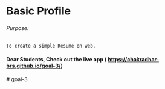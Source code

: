 # Basic Profile

###### Purpose:
    To create a simple Resume on web.

#### Dear Students, Check out the live app ( https://chakradhar-brs.github.io/goal-3/) 
 #   g o a l - 3 
 
 
